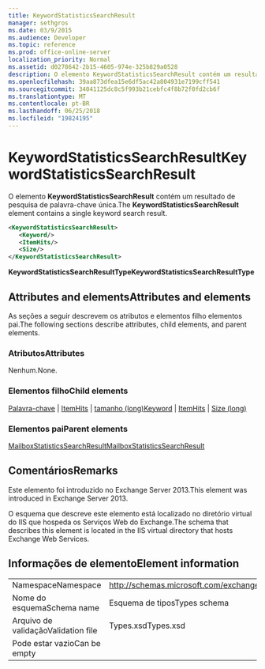 ```yaml
---
title: KeywordStatisticsSearchResult
manager: sethgros
ms.date: 03/9/2015
ms.audience: Developer
ms.topic: reference
ms.prod: office-online-server
localization_priority: Normal
ms.assetid: d0278642-2b15-4605-974e-325b829a0528
description: O elemento KeywordStatisticsSearchResult contém um resultado de pesquisa de palavra-chave única.
ms.openlocfilehash: 39aa873dfea15e6df5ac42a804931e7199cff541
ms.sourcegitcommit: 34041125dc8c5f993b21cebfc4f8b72f0fd2cb6f
ms.translationtype: MT
ms.contentlocale: pt-BR
ms.lasthandoff: 06/25/2018
ms.locfileid: "19824195"
---
```

# <a name="keywordstatisticssearchresult"></a><span data-ttu-id="88895-103">KeywordStatisticsSearchResult</span><span class="sxs-lookup"><span data-stu-id="88895-103">KeywordStatisticsSearchResult</span></span>

<span data-ttu-id="88895-104">O elemento **KeywordStatisticsSearchResult** contém um resultado de pesquisa de palavra-chave única.</span><span class="sxs-lookup"><span data-stu-id="88895-104">The **KeywordStatisticsSearchResult** element contains a single keyword search result.</span></span> 
  

  
```XML
<KeywordStatisticsSearchResult>
   <Keyword/>
   <ItemHits/>
   <Size/>
</KeywordStatisticsSearchResult>
```

 <span data-ttu-id="88895-105">**KeywordStatisticsSearchResultType**</span><span class="sxs-lookup"><span data-stu-id="88895-105">**KeywordStatisticsSearchResultType**</span></span>
## <a name="attributes-and-elements"></a><span data-ttu-id="88895-106">Attributes and elements</span><span class="sxs-lookup"><span data-stu-id="88895-106">Attributes and elements</span></span>

<span data-ttu-id="88895-107">As seções a seguir descrevem os atributos e elementos filho elementos pai.</span><span class="sxs-lookup"><span data-stu-id="88895-107">The following sections describe attributes, child elements, and parent elements.</span></span>
  
### <a name="attributes"></a><span data-ttu-id="88895-108">Atributos</span><span class="sxs-lookup"><span data-stu-id="88895-108">Attributes</span></span>

<span data-ttu-id="88895-109">Nenhum.</span><span class="sxs-lookup"><span data-stu-id="88895-109">None.</span></span>
  
### <a name="child-elements"></a><span data-ttu-id="88895-110">Elementos filho</span><span class="sxs-lookup"><span data-stu-id="88895-110">Child elements</span></span>

<span data-ttu-id="88895-111">[Palavra-chave](keyword.md) | [ItemHits](itemhits.md) | [tamanho (long)](size-long.md)</span><span class="sxs-lookup"><span data-stu-id="88895-111">[Keyword](keyword.md) | [ItemHits](itemhits.md) | [Size (long)](size-long.md)</span></span>
  
### <a name="parent-elements"></a><span data-ttu-id="88895-112">Elementos pai</span><span class="sxs-lookup"><span data-stu-id="88895-112">Parent elements</span></span>

[<span data-ttu-id="88895-113">MailboxStatisticsSearchResult</span><span class="sxs-lookup"><span data-stu-id="88895-113">MailboxStatisticsSearchResult</span></span>](mailboxstatisticssearchresult.md)
  
## <a name="remarks"></a><span data-ttu-id="88895-114">Comentários</span><span class="sxs-lookup"><span data-stu-id="88895-114">Remarks</span></span>

<span data-ttu-id="88895-115">Este elemento foi introduzido no Exchange Server 2013.</span><span class="sxs-lookup"><span data-stu-id="88895-115">This element was introduced in Exchange Server 2013.</span></span>
  
<span data-ttu-id="88895-116">O esquema que descreve este elemento está localizado no diretório virtual do IIS que hospeda os Serviços Web do Exchange.</span><span class="sxs-lookup"><span data-stu-id="88895-116">The schema that describes this element is located in the IIS virtual directory that hosts Exchange Web Services.</span></span>
  
## <a name="element-information"></a><span data-ttu-id="88895-117">Informações de elemento</span><span class="sxs-lookup"><span data-stu-id="88895-117">Element information</span></span>

|||
|:-----|:-----|
|<span data-ttu-id="88895-118">Namespace</span><span class="sxs-lookup"><span data-stu-id="88895-118">Namespace</span></span>  <br/> |http://schemas.microsoft.com/exchange/services/2006/types  <br/> |
|<span data-ttu-id="88895-119">Nome do esquema</span><span class="sxs-lookup"><span data-stu-id="88895-119">Schema name</span></span>  <br/> |<span data-ttu-id="88895-120">Esquema de tipos</span><span class="sxs-lookup"><span data-stu-id="88895-120">Types schema</span></span>  <br/> |
|<span data-ttu-id="88895-121">Arquivo de validação</span><span class="sxs-lookup"><span data-stu-id="88895-121">Validation file</span></span>  <br/> |<span data-ttu-id="88895-122">Types.xsd</span><span class="sxs-lookup"><span data-stu-id="88895-122">Types.xsd</span></span>  <br/> |
|<span data-ttu-id="88895-123">Pode estar vazio</span><span class="sxs-lookup"><span data-stu-id="88895-123">Can be empty</span></span>  <br/> ||
   

